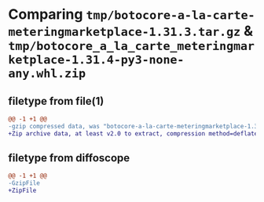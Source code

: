 # Comparing `tmp/botocore-a-la-carte-meteringmarketplace-1.31.3.tar.gz` & `tmp/botocore_a_la_carte_meteringmarketplace-1.31.4-py3-none-any.whl.zip`

## filetype from file(1)

```diff
@@ -1 +1 @@
-gzip compressed data, was "botocore-a-la-carte-meteringmarketplace-1.31.3.tar", last modified: Fri Jul 14 01:46:32 2023, max compression
+Zip archive data, at least v2.0 to extract, compression method=deflate
```

## filetype from diffoscope

```diff
@@ -1 +1 @@
-GzipFile
+ZipFile
```

